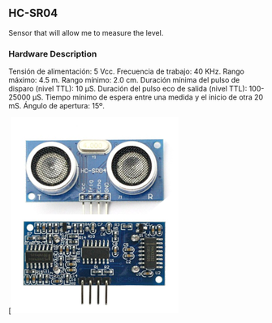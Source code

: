 ## HC-SR04
Sensor that will allow me to measure the level.

### Hardware Description
Tensión de alimentación: 5 Vcc.
Frecuencia de trabajo: 40 KHz.
Rango máximo: 4.5 m.
Rango mínimo: 2.0 cm.
Duración mínima del pulso de disparo (nivel TTL): 10 μS.
Duración del pulso eco de salida (nivel TTL): 100-25000 μS.
Tiempo mínimo de espera entre una medida y el inicio de otra 20 mS.
Ángulo de apertura: 15º.

[![HC-SR04](sensor_module.png)


